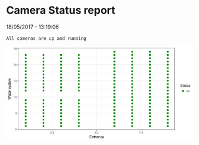 Camera Status report
================
18/05/2017 - 13:19:06

    All cameras are up and running

![](camreport_files/figure-markdown_github/unnamed-chunk-2-1.png)
